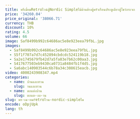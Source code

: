 ```yaml
---
title: พรีเมี่ยมRetroไวน์ตู้Nordic Simpleไม้ด้านข้างตู้ครัวเรือนประตูเดียวตู้โชว์กระจก
price: '34260.04'
price_original: '38066.71'
currency: THB
discount: 10%
rating: 4.5
volume: 66
image: Saf8499b992c64686ac5e8e923eea79fbL.jpg
images:
  - Saf8499b992c64686ac5e8e923eea79fbL.jpg
  - S5f1f707a7d7c452894cbdcdc524119b18.jpg
  - Sa2e1745679fb42d7a5fa83e7b62c00aa3.jpg
  - S417677503eb9430ca0731a8484fb1f4dS.jpg
  - Sa6abc140903544c6b78a34c308615eacb.jpg
video: 4000243908347.mp4
categories:
  - name: บ้านและสวน
    slug: านและสวน
  - name: ตกแต่งบ้าน
    slug: ตกแต-งบ-าน
slug: พร-เม-ยมretroไวน-nordic-simpleไม
encode: oDpjUpk
lang: th
---
```

  